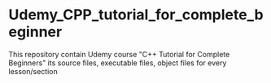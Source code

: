 # Udemy_CPP_tutorial_for_complete_beginner
This repository contain Udemy course "C++ Tutorial for Complete Beginners" its source files, executable files, object files for every lesson/section
